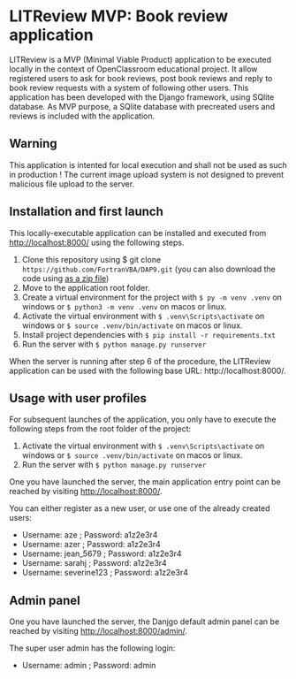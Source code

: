 # LITReview MVP: Book review application

LITReview is a MVP (Minimal Viable Product) application to be executed locally in the context
of OpenClassroom educational project. It allow registered users to ask for book reviews, post book reviews and reply to book review requests with a system of following other users.
This application has been developed with the Django framework, using SQlite database.
As MVP purpose, a SQlite database with precreated users and reviews is included with the application.

## Warning

This application is intented for local execution and shall not be used as such in production !
The current image upload system is not designed to prevent malicious file upload to the server.

## Installation and first launch

This locally-executable application can be installed and executed from [http://localhost:8000/](http://localhost:8000/) using the following steps.

1. Clone this repository using $ git clone `https://github.com/FortranVBA/DAP9.git` (you can also download the code using [as a zip file](https://github.com/FortranVBA/DAP9/archive/refs/heads/main.zip))
2. Move to the application root folder.
3. Create a virtual environment for the project with `$ py -m venv .venv` on windows or `$ python3 -m venv .venv` on macos or linux.
4. Activate the virtual environment with `$ .venv\Scripts\activate` on windows or `$ source .venv/bin/activate` on macos or linux.
5. Install project dependencies with `$ pip install -r requirements.txt`
6. Run the server with `$ python manage.py runserver`

When the server is running after step 6 of the procedure, the LITReview application can be used with the following base URL: http://localhost:8000/.


## Usage with user profiles

For subsequent launches of the application, you only have to execute the following steps from the root folder of the project:
1. Activate the virtual environment with `$ .venv\Scripts\activate` on windows or `$ source .venv/bin/activate` on macos or linux.
2. Run the server with `$ python manage.py runserver`

One you have launched the server, the main application entry point can be reached by visiting [http://localhost:8000/](http://localhost:8000/).

You can either register as a new user, or use one of the already created users:
-	Username: aze ; Password: a1z2e3r4
-	Username: azer ; Password: a1z2e3r4
-	Username: jean_5679 ; Password: a1z2e3r4
-	Username: sarahj ; Password: a1z2e3r4
-	Username: severine123 ; Password: a1z2e3r4

## Admin panel

One you have launched the server, the Danjgo default admin panel can be reached by visiting [http://localhost:8000/admin/](http://localhost:8000/admin/).

The super user admin has the following login:
-	Username: admin ; Password: admin
